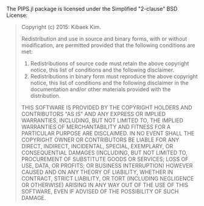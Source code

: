 The PIPS.jl package is licensed under the Simplified "2-clause" BSD License:

> Copyright (c) 2015: Kibaek Kim.
>
> Redistribution and use in source and binary forms, with or without
> modification, are permitted provided that the following conditions are
> met:
>
> 1. Redistributions of source code must retain the above copyright
>    notice, this list of conditions and the following disclaimer.
> 2. Redistributions in binary form must reproduce the above copyright
>    notice, this list of conditions and the following disclaimer in the
>    documentation and/or other materials provided with the distribution.
>
> THIS SOFTWARE IS PROVIDED BY THE COPYRIGHT HOLDERS AND CONTRIBUTORS
> "AS IS" AND ANY EXPRESS OR IMPLIED WARRANTIES, INCLUDING, BUT NOT
> LIMITED TO, THE IMPLIED WARRANTIES OF MERCHANTABILITY AND FITNESS FOR
> A PARTICULAR PURPOSE ARE DISCLAIMED. IN NO EVENT SHALL THE COPYRIGHT
> OWNER OR CONTRIBUTORS BE LIABLE FOR ANY DIRECT, INDIRECT, INCIDENTAL,
> SPECIAL, EXEMPLARY, OR CONSEQUENTIAL DAMAGES (INCLUDING, BUT NOT
> LIMITED TO, PROCUREMENT OF SUBSTITUTE GOODS OR SERVICES; LOSS OF USE,
> DATA, OR PROFITS; OR BUSINESS INTERRUPTION) HOWEVER CAUSED AND ON ANY
> THEORY OF LIABILITY, WHETHER IN CONTRACT, STRICT LIABILITY, OR TORT
> (INCLUDING NEGLIGENCE OR OTHERWISE) ARISING IN ANY WAY OUT OF THE USE
> OF THIS SOFTWARE, EVEN IF ADVISED OF THE POSSIBILITY OF SUCH DAMAGE.
